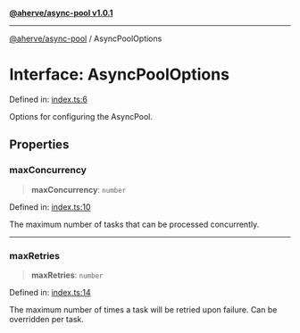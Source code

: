 [**@aherve/async-pool v1.0.1**](../README.md)

***

[@aherve/async-pool](../globals.md) / AsyncPoolOptions

# Interface: AsyncPoolOptions

Defined in: [index.ts:6](https://github.com/aherve/async-queue/blob/7b69ea491265f5b94725ad0bbfb5b59e83bb9d95/src/index.ts#L6)

Options for configuring the AsyncPool.

## Properties

### maxConcurrency

> **maxConcurrency**: `number`

Defined in: [index.ts:10](https://github.com/aherve/async-queue/blob/7b69ea491265f5b94725ad0bbfb5b59e83bb9d95/src/index.ts#L10)

The maximum number of tasks that can be processed concurrently.

***

### maxRetries

> **maxRetries**: `number`

Defined in: [index.ts:14](https://github.com/aherve/async-queue/blob/7b69ea491265f5b94725ad0bbfb5b59e83bb9d95/src/index.ts#L14)

The maximum number of times a task will be retried upon failure. Can be overridden per task.

